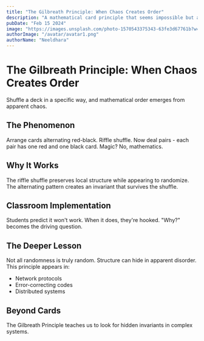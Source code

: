 ```yaml
---
title: "The Gilbreath Principle: When Chaos Creates Order"
description: "A mathematical card principle that seems impossible but always works - perfect for teaching algorithms."
pubDate: "Feb 15 2024"
image: "https://images.unsplash.com/photo-1570543375343-63fe3d67761b?w=400&auto=format&fit=crop&q=60"
authorImage: "/avatar/avatar1.png"
authorName: "Neeldhara"
---
```


# The Gilbreath Principle: When Chaos Creates Order

Shuffle a deck in a specific way, and mathematical order emerges from apparent chaos.

## The Phenomenon

Arrange cards alternating red-black. Riffle shuffle. Now deal pairs - each pair has one red and one black card. Magic? No, mathematics.

## Why It Works

The riffle shuffle preserves local structure while appearing to randomize. The alternating pattern creates an invariant that survives the shuffle.

## Classroom Implementation

Students predict it won't work. When it does, they're hooked. "Why?" becomes the driving question.

## The Deeper Lesson

Not all randomness is truly random. Structure can hide in apparent disorder. This principle appears in:
- Network protocols
- Error-correcting codes  
- Distributed systems

## Beyond Cards

The Gilbreath Principle teaches us to look for hidden invariants in complex systems.

